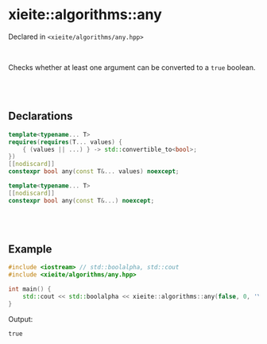 # xieite::algorithms::any
Declared in `<xieite/algorithms/any.hpp>`

<br/>

Checks whether at least one argument can be converted to a `true` boolean.

<br/><br/>

## Declarations
```cpp
template<typename... T>
requires(requires(T... values) {
	{ (values || ...) } -> std::convertible_to<bool>;
})
[[nodiscard]]
constexpr bool any(const T&... values) noexcept;
```
```cpp
template<typename... T>
[[nodiscard]]
constexpr bool any(const T&...) noexcept;
```

<br/><br/>

## Example
```cpp
#include <iostream> // std::boolalpha, std::cout
#include <xieite/algorithms/any.hpp>

int main() {
	std::cout << std::boolalpha << xieite::algorithms::any(false, 0, '\0', "m") << '\n';
}
```
Output:
```
true
```
